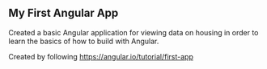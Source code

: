 ## My First Angular App

Created a basic Angular application for viewing data on housing in order to learn the basics of how to build with Angular.

Created by following https://angular.io/tutorial/first-app